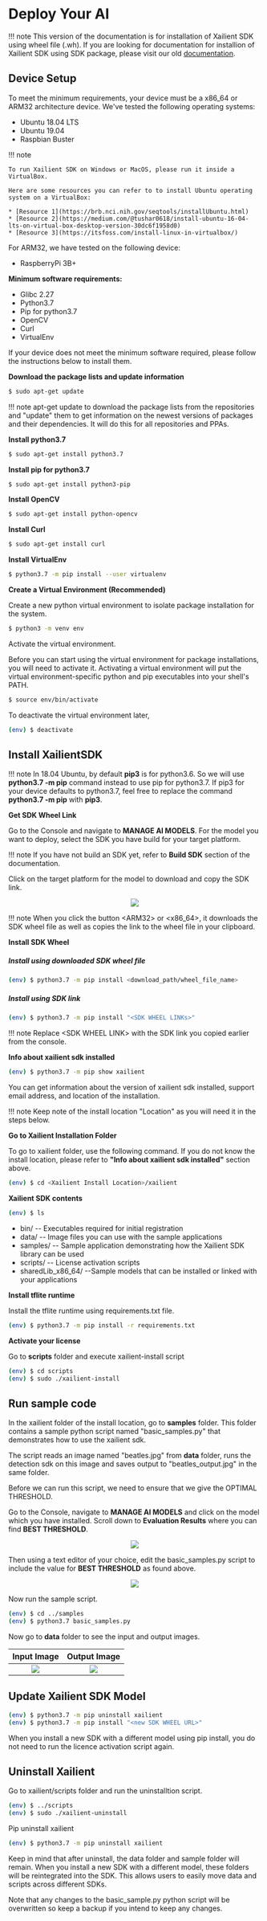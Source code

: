 # Deploy Your AI

!!! note
      This version of the documentation is for installation of Xailient SDK using wheel file (.wh). 
      If you are looking for documentation for installion of Xailient SDK using SDK package, please visit our old [documentation](https://xailient.readthedocs.io/en/latest/installation/).

## Device Setup

To meet the minimum requirements, your device must be a x86_64 or ARM32 architecture device. We've tested the following operating systems:

* Ubuntu 18.04 LTS
* Ubuntu 19.04
* Raspbian Buster

!!! note

    To run Xailient SDK on Windows or MacOS, please run it inside a VirtualBox.

    Here are some resources you can refer to to install Ubuntu operating system on a VirtualBox:

    * [Resource 1](https://brb.nci.nih.gov/seqtools/installUbuntu.html)
    * [Resource 2](https://medium.com/@tushar0618/install-ubuntu-16-04-lts-on-virtual-box-desktop-version-30dc6f1958d0)
    * [Resource 3](https://itsfoss.com/install-linux-in-virtualbox/)


For ARM32, we have tested on the following device:

* RaspberryPi 3B+

__Minimum software requirements:__

* Glibc 2.27
* Python3.7
* Pip for python3.7
* OpenCV
* Curl
* VirtualEnv

If your device does not meet the minimum software required, please follow the instructions below to install them.

__Download the package lists and update information__

```bash
$ sudo apt-get update
```

!!! note
    apt-get update to download the package lists from the repositories and "update" them to get information on the newest versions of packages and their dependencies. It will do this for all repositories and PPAs.

__Install python3.7__

```bash
$ sudo apt-get install python3.7
```

__Install pip for python3.7__

```bash
$ sudo apt-get install python3-pip
```

__Install OpenCV__

```bash
$ sudo apt-get install python-opencv
```

__Install Curl__

```bash
$ sudo apt-get install curl
```

__Install VirtualEnv__

```bash
$ python3.7 -m pip install --user virtualenv
```

__Create a Virtual Environment (Recommended)__

Create a new python virtual environment to isolate package installation for the system.

```bash
$ python3 -m venv env
```

Activate the virtual environment.

Before you can start using the virtual environment for package installations, you will need to activate it. Activating a virtual environment will put the virtual environment-specific python and pip executables into your shell's PATH.

```bash
$ source env/bin/activate
```

To deactivate the virtual environment later,

```bash
(env) $ deactivate
```

## Install XailientSDK

!!! note
    In 18.04 Ubuntu, by default __pip3__ is for python3.6. So we will use __python3.7 -m pip__ command instead to use pip for python3.7.
    If pip3 for your device defaults to python3.7, feel free to replace the command __python3.7 -m pip__ with __pip3__.

__Get SDK Wheel Link__

Go to the Console and navigate to __MANAGE AI MODELS__. For the model you want to deploy, select the SDK you have build for your target platform. 

!!! note
    If you have not build an SDK yet, refer to __Build SDK__ section of the documentation.

Click on the target platform for the model to download and copy the SDK link.

<p align="center">
  <img src="../img/console/CopySDKLink.png">
</p>

!!! note
    When you click the button &lt;ARM32&gt; or &lt;x86_64&gt;, it downloads the SDK wheel file as well as copies the link to the wheel file in your clipboard.

__Install SDK Wheel__

##### Install using downloaded SDK wheel file

```bash
(env) $ python3.7 -m pip install <download_path/wheel_file_name>
```

##### Install using SDK link

```bash
(env) $ python3.7 -m pip install "<SDK WHEEL LINKs>"
```

!!! note
    Replace &lt;SDK WHEEL LINK&gt; with the SDK link you copied earlier from the console.

__Info about xailient sdk installed__

```bash
(env) $ python3.7 -m pip show xailient
```

You can get information about the version of xailient sdk installed, support email address, and location of the installation. 

!!! note
    Keep note of the install location "Location" as you will need it in the steps below.

__Go to Xailient Installation Folder__

To go to xailient folder, use the following command. If you do not know the install location, please refer to __"Info about xailient sdk installed"__ section above.

```bash
(env) $ cd <Xailient Install Location>/xailient
```

__Xailient SDK contents__

```bash
(env) $ ls
```

* bin/ -- Executables required for initial registration
* data/ -- Image files you can use with the sample applications
* samples/ -- Sample application demonstrating how the Xailient SDK library can be used
* scripts/ -- License activation scripts
* sharedLib_x86_64/ --Sample models that can be installed or linked with your applications


__Install tflite runtime__

Install the tflite runtime using requirements.txt file.

```bash
(env) $ python3.7 -m pip install -r requirements.txt
```

__Activate your license__

Go to __scripts__ folder and execute xailient-install script

```bash
(env) $ cd scripts
(env) $ sudo ./xailient-install
```

## Run sample code

In the xailient folder of the install location, go to __samples__ folder. This folder contains a sample python script named "basic_samples.py" that demonstrates how to use the xailient sdk. 

The script reads an image named "beatles.jpg" from __data__ folder, runs the detection sdk on this image and saves output to "beatles_output.jpg" in the same folder.

Before we can run this script, we need to ensure that we give the OPTIMAL THRESHOLD.

Go to the Console, navigate to __MANAGE AI MODELS__ and click on the model which you have installed. 
Scroll down to __Evaluation Results__ where you can find __BEST THRESHOLD__.

<p align="center">
  <img src="../img/console/Evaluation_thresh.png">
</p>

Then using a text editor of your choice, edit the basic_samples.py script to include the value for __BEST THRESHOLD__ as found above.

<p align="center">
  <img src="../img/console/best_thresh.png">
</p>

Now run the sample script.


```bash
(env) $ cd ../samples
(env) $ python3.7 basic_samples.py
```

Now go to __data__ folder to see the input and output images.

Input Image | Output Image
:-------------------------:|:-------------------------:
![](../img/x86_64/beatles.jpg)   |  ![](../img/x86_64/beatles_output.jpg)


## Update Xailient SDK Model

```bash
(env) $ python3.7 -m pip uninstall xailient
(env) $ python3.7 -m pip install "<new SDK WHEEL URL>"
```

When you install a new SDK with a different model using pip install, you do not need to run the licence activation script again.

## Uninstall Xailient

Go to xailient/scripts folder and run the uninstalltion script.

``` bash
(env) $ ../scripts
(env) $ sudo ./xailient-uninstall
```

Pip uninstall xailient

```bash
(env) $ python3.7 -m pip uninstall xailient
```

Keep in mind that after uninstall, the data folder and sample folder will remain.
When you install a new SDK with a different model, these folders will be reintegrated into the SDK. This allows users to easily move data and scripts across different SDKs.

Note that any changes to the basic_sample.py python script will be overwritten so keep a backup if you intend to keep any changes.

